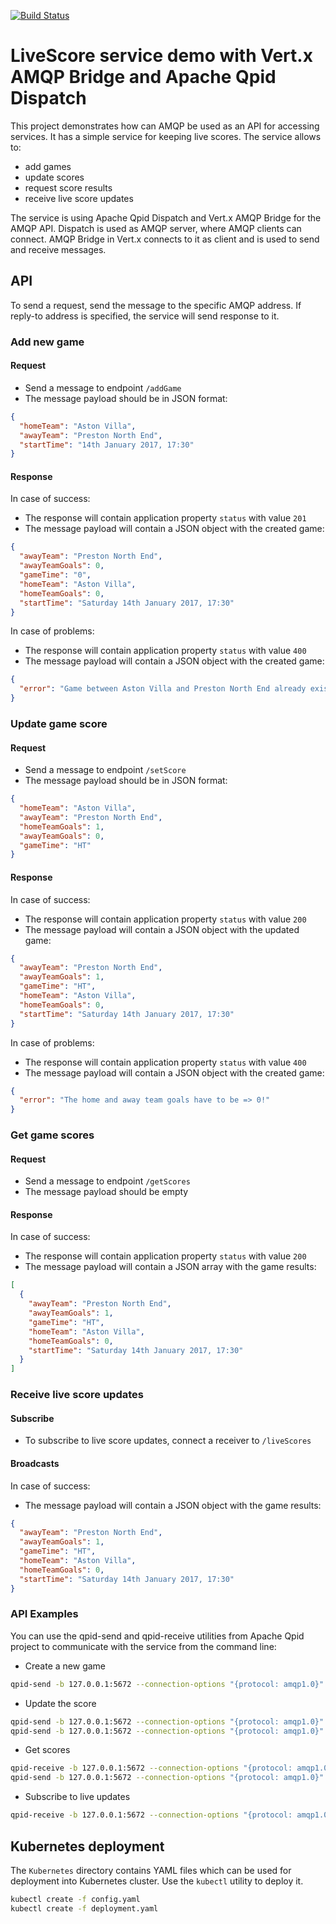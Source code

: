 [![Build Status](https://travis-ci.org/scholzj/livescore-demo-vertx-amqp-bridge.svg?branch=master)](https://travis-ci.org/scholzj/livescore-demo-vertx-amqp-bridge)

# LiveScore service demo with Vert.x AMQP Bridge and Apache Qpid Dispatch

This project demonstrates how can AMQP be used as an API for accessing services. It has a simple service for keeping live scores. The service allows to:
* add games
* update scores
* request score results
* receive live score updates

The service is using Apache Qpid Dispatch and Vert.x AMQP Bridge for the AMQP API. Dispatch is used as AMQP server, where AMQP clients can connect. AMQP Bridge in Vert.x connects to it as client and is used to send and receive messages.

## API

To send a request, send the message to the specific AMQP address. If reply-to address is specified, the service will send response to it.

### Add new game

#### Request

* Send a message to endpoint `/addGame`
* The message payload should be in JSON format:
```json
{
  "homeTeam": "Aston Villa",
  "awayTeam": "Preston North End",
  "startTime": "14th January 2017, 17:30"
}
```

#### Response

In case of success:

* The response will contain application property `status` with value `201`
* The message payload will contain a JSON object with the created game:
```json
{
  "awayTeam": "Preston North End",
  "awayTeamGoals": 0,
  "gameTime": "0",
  "homeTeam": "Aston Villa",
  "homeTeamGoals": 0,
  "startTime": "Saturday 14th January 2017, 17:30"
}
```

In case of problems:
* The response will contain application property `status` with value `400`
* The message payload will contain a JSON object with the created game:
```json
{
  "error": "Game between Aston Villa and Preston North End already exists!"
}
```

### Update game score

#### Request

* Send a message to endpoint `/setScore`
* The message payload should be in JSON format:
```json
{
  "homeTeam": "Aston Villa",
  "awayTeam": "Preston North End",
  "homeTeamGoals": 1,
  "awayTeamGoals": 0,
  "gameTime": "HT"
}
```

#### Response

In case of success:

* The response will contain application property `status` with value `200`
* The message payload will contain a JSON object with the updated game:
```json
{
  "awayTeam": "Preston North End",
  "awayTeamGoals": 1,
  "gameTime": "HT",
  "homeTeam": "Aston Villa",
  "homeTeamGoals": 0,
  "startTime": "Saturday 14th January 2017, 17:30"
}
```

In case of problems:
* The response will contain application property `status` with value `400`
* The message payload will contain a JSON object with the created game:
```json
{
  "error": "The home and away team goals have to be => 0!"
}
```

### Get game scores

#### Request

* Send a message to endpoint `/getScores`
* The message payload should be empty

#### Response

In case of success:

* The response will contain application property `status` with value `200`
* The message payload will contain a JSON array with the game results:
```json
[
  {
    "awayTeam": "Preston North End",
    "awayTeamGoals": 1,
    "gameTime": "HT",
    "homeTeam": "Aston Villa",
    "homeTeamGoals": 0,
    "startTime": "Saturday 14th January 2017, 17:30"
  }
]
```

### Receive live score updates

#### Subscribe

* To subscribe to live score updates, connect a receiver to `/liveScores`

#### Broadcasts

In case of success:

* The message payload will contain a JSON object with the game results:
```json
{
  "awayTeam": "Preston North End",
  "awayTeamGoals": 1,
  "gameTime": "HT",
  "homeTeam": "Aston Villa",
  "homeTeamGoals": 0,
  "startTime": "Saturday 14th January 2017, 17:30"
}
```

### API Examples

You can use the qpid-send and qpid-receive utilities from Apache Qpid project to communicate with the service from the command line:

* Create a new game
```bash
qpid-send -b 127.0.0.1:5672 --connection-options "{protocol: amqp1.0}" -a "'/addGame'" --content-string '{"homeTeam": "Aston Villa", "awayTeam": "Preston North End", "startTime": "14th January 2017, 17:30"}'

```

* Update the score
```bash
qpid-send -b 127.0.0.1:5672 --connection-options "{protocol: amqp1.0}" -a "'/setScore'" --content-string '{"homeTeam": "Aston Villa", "awayTeam": "Preston North End", "homeTeamGoals": 1, "awayTeamGoals": 0, "gameTime": "13"}'
qpid-send -b 127.0.0.1:5672 --connection-options "{protocol: amqp1.0}" -a "'/setScore'" --content-string '{"homeTeam": "Aston Villa", "awayTeam": "Preston North End", "homeTeamGoals": 2, "awayTeamGoals": 0, "gameTime": "35"}'

```

* Get scores
```bash
qpid-receive -b 127.0.0.1:5672 --connection-options "{protocol: amqp1.0}" -a "myReplyToAddress" -m 1 -f --print-headers yes &
qpid-send -b 127.0.0.1:5672 --connection-options "{protocol: amqp1.0}" -a "'/getScores'" --content-string '{}' --reply-to "myReplyToAddress"

```

* Subscribe to live updates
```bash
qpid-receive -b 127.0.0.1:5672 --connection-options "{protocol: amqp1.0}" -a "'/liveScores'" -f

```

## Kubernetes deployment

The `Kubernetes` directory contains YAML files which can be used for deployment into Kubernetes cluster. Use the `kubectl` utility to deploy it.

```bash
kubectl create -f config.yaml
kubectl create -f deployment.yaml
```
